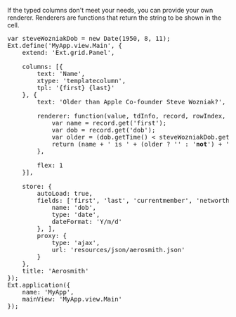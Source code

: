 If the typed columns don't meet your needs, you can provide your own renderer. Renderers are functions that return the string to be shown in the cell.

<pre class="runnable run">
var steveWozniakDob = new Date(1950, 8, 11);
Ext.define('MyApp.view.Main', {
    extend: 'Ext.grid.Panel',

    columns: [{
        text: 'Name',
        xtype: 'templatecolumn',
        tpl: '{first} {last}'
    }, {
        text: 'Older than Apple Co-founder Steve Wozniak?',

        renderer: function(value, tdInfo, record, rowIndex, colIndex, store) {
            var name = record.get('first');
            var dob = record.get('dob');
            var older = (dob.getTime() < steveWozniakDob.getTime());
            return (name + ' is ' + (older ? '' : '<b>not</b>') + ' older.');
        },
        
        flex: 1
    }],

    store: {
        autoLoad: true,
        fields: ['first', 'last', 'currentmember', 'networth', {
            name: 'dob',
            type: 'date',
            dateFormat: 'Y/m/d'
        }, ],
        proxy: {
            type: 'ajax',
            url: 'resources/json/aerosmith.json'
        }
    },
    title: 'Aerosmith'
});
Ext.application({
    name: 'MyApp',
    mainView: 'MyApp.view.Main'
});

</pre>